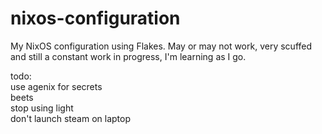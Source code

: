 # nixos-configuration
My NixOS configuration using Flakes. May or may not work, very scuffed and still a constant work in progress, I'm learning as I go. 

todo:<br> 
	use agenix for secrets<br>
	beets<br>
	stop using light<br>
	don't launch steam on laptop<br>
